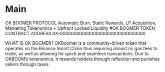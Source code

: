 # Main

OK BOOMER PROTOCOL
Automatic Burn, Static Rewards, LP Acquisition,
Marketing Tokenomics + Upfront Locked Liquidity
#OK BOOMER TOKEN
CONTRACT ADDRESS
0X-0000000000000000000000000000000

WHAT IS OK BOOMER?
OKBoomer is a community-driven token that
operates on the Binance Smart Chain thus requiring
almost no gas fees to trade, as well as allowing for
quick and seamless transactions. Due to OKBOOM’s
tokenomics, it rewards holders through reflection
and punishes sellers through taxes.
